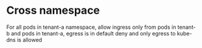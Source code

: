 # Cross namespace

For all pods in tenant-a namespace, allow ingress only from pods in tenant-b and pods in tenant-a, egress is in default deny and only egress to kube-dns is allowed
